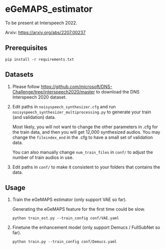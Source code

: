 # eGeMAPS_estimator

To be present at Interspeech 2022. 

Arxiv: https://arxiv.org/abs/2207.00237

## Prerequisites
```
pip install -r requirements.txt
```

## Datasets
1. Please follow https://github.com/microsoft/DNS-Challenge/tree/interspeech2020/master to download the DNS Interspeech 2020 dataset.

2. Edit paths in `noisyspeech_synthesizer.cfg` and run `noisyspeech_synthesizer_multiprocessing.py` to generate your train (and validation) data.

    Most likely, you will not want to change the other parameters in .cfg for the train data, and then you will get 12,000 synthesized audios. You may change the `fileindex_end` in the .cfg to have a small set of validation data. 

    You can also manually change `num_train_files` in `conf/` to adjust the number of train audios in use.

3. Edit paths in `conf/` to make it consistent to your folders that contains the data.



## Usage
1. Train the eGeMAPS estimator (only support VAE so far).

    Generating the eGeMAPS feature for the first time could be slow.
    ```
    python train_est.py --train_config conf/VAE.yaml 
    ```

2. Finetune the enhancement model (only support Demucs / FullSubNet so far).
    ```
    python train.py --train_config conf/Demucs.yaml
    ```
